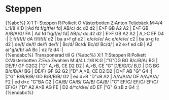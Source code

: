 # Steppen

{%abc%}
X:1
T: Steppen
R:Polkett
O:Västerbotten
Z:Anton Teljebäck
M:4/4
L:1/8
K:D
|:Ad fd f/g/f/e/ fd| AB/c/ dc d2 d2 | E>F GB A2 A2 | E>F GB A/B/A/G/ FA | 
  Ad fd f/g/f/e/ fd| AB/c/ dc d2 d2 | E>F GB A2 A2 | A,>C EF D4 :|
|: f/f/f/f/ dA f/f/f/f/ d2 | ba a>f gf e2 | e/e/e/e/ Ac e/e/e/e/ c2 | ba a>g fe d2 | 
de/f/ de/f/ de/f/ de/f/ | Bc/d/ Bc/d/ Bc/d/ Bc/d/ | e2 e>f ed cB | A2 a/^g/a/b/ aA Bc | dz fz d4 :|  
{%endabc%}
Transponerad till G
{%abc%}
X:1
T:Steppen
R:Polkett
O:Västerbotten
Z:Eva Zwahlen
M:4/4
L:1/8
K:G
|:"G"DG BG B/c/B/A/ BG | DE/F/ GF G2G2 |"D" A,>B, CE D2 D2 | A,>B, CE "G" D/E/D/C/ B,D |
DG BG B/c/B/A/ BG | DE/F/ GF G2 G2 |"D" A,>B, CE D2 D2 | D>F AB "G" G4 :|  
|:"G" B/B/B/B/ GD  B/B/B/B/ G2 | ed d>B "D"cB A2 | A/A/A/A/ DF A/A/A/A/ F2 | ed d>c "G"BA G2 |
GA/B/ GA/B/ GA/B/ GA/B/ |"C" EF/G/ EF/G/ EF/G/ EF/G/ |"D" A2 A>B AG FE | D2 d/^c/d/e/ dD EF |"G" G zB z G4 :|  
{%endabc%}
